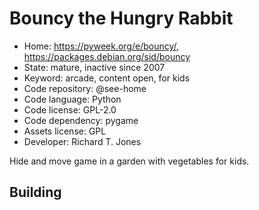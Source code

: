 # Bouncy the Hungry Rabbit

- Home: https://pyweek.org/e/bouncy/, https://packages.debian.org/sid/bouncy
- State: mature, inactive since 2007
- Keyword: arcade, content open, for kids
- Code repository: @see-home
- Code language: Python
- Code license: GPL-2.0
- Code dependency: pygame
- Assets license: GPL
- Developer: Richard T. Jones

Hide and move game in a garden with vegetables for kids.

## Building
